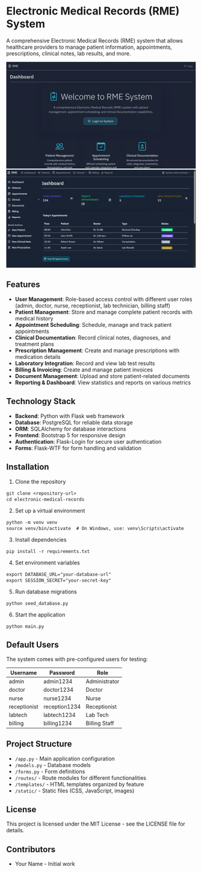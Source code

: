 # Electronic Medical Records (RME) System

A comprehensive Electronic Medical Records (RME) system that allows healthcare providers to manage patient information, appointments, prescriptions, clinical notes, lab results, and more.

![Alt Text](1.png)
![Alt Text](2.png)

## Features

- **User Management**: Role-based access control with different user roles (admin, doctor, nurse, receptionist, lab technician, billing staff)
- **Patient Management**: Store and manage complete patient records with medical history
- **Appointment Scheduling**: Schedule, manage and track patient appointments
- **Clinical Documentation**: Record clinical notes, diagnoses, and treatment plans
- **Prescription Management**: Create and manage prescriptions with medication details
- **Laboratory Integration**: Record and view lab test results
- **Billing & Invoicing**: Create and manage patient invoices
- **Document Management**: Upload and store patient-related documents
- **Reporting & Dashboard**: View statistics and reports on various metrics

## Technology Stack

- **Backend**: Python with Flask web framework
- **Database**: PostgreSQL for reliable data storage
- **ORM**: SQLAlchemy for database interactions
- **Frontend**: Bootstrap 5 for responsive design
- **Authentication**: Flask-Login for secure user authentication
- **Forms**: Flask-WTF for form handling and validation

## Installation

1. Clone the repository
```
git clone <repository-url>
cd electronic-medical-records
```

2. Set up a virtual environment
```
python -m venv venv
source venv/bin/activate  # On Windows, use: venv\Scripts\activate
```

3. Install dependencies
```
pip install -r requirements.txt
```

4. Set environment variables
```
export DATABASE_URL="your-database-url"
export SESSION_SECRET="your-secret-key"
```

5. Run database migrations
```
python seed_database.py
```

6. Start the application
```
python main.py
```

## Default Users

The system comes with pre-configured users for testing:

| Username     | Password     | Role         |
|--------------|--------------|--------------|
| admin        | admin1234    | Administrator|
| doctor       | doctor1234   | Doctor       |
| nurse        | nurse1234    | Nurse        |
| receptionist | reception1234| Receptionist |
| labtech      | labtech1234  | Lab Tech     |
| billing      | billing1234  | Billing Staff|

## Project Structure

- `/app.py` - Main application configuration
- `/models.py` - Database models
- `/forms.py` - Form definitions
- `/routes/` - Route modules for different functionalities
- `/templates/` - HTML templates organized by feature
- `/static/` - Static files (CSS, JavaScript, images)

## License

This project is licensed under the MIT License - see the LICENSE file for details.

## Contributors

- Your Name - Initial work